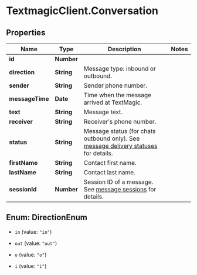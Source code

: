 # TextmagicClient.Conversation

## Properties
Name | Type | Description | Notes
------------ | ------------- | ------------- | -------------
**id** | **Number** |  | 
**direction** | **String** | Message type: inbound or outbound.  | 
**sender** | **String** | Sender phone number. | 
**messageTime** | **Date** | Time when  the message arrived at TextMagic. | 
**text** | **String** | Message text. | 
**receiver** | **String** | Receiver&#39;s phone number. | 
**status** | **String** | Message status (for chats outbound only). See [message delivery statuses](http://docs.textmagictesting.com/#section/Delivery-status-codes) for details. | 
**firstName** | **String** | Contact first name. | 
**lastName** | **String** | Contact last name. | 
**sessionId** | **Number** | Session ID of a message. See [message sessions](http://docs.textmagictesting.com/#tag/Outbound-Message-Sessions) for details. | 


<a name="DirectionEnum"></a>
## Enum: DirectionEnum


* `in` (value: `"in"`)

* `out` (value: `"out"`)

* `o` (value: `"o"`)

* `i` (value: `"i"`)




